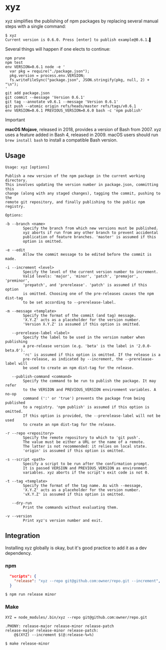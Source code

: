 # xyz

xyz simplifies the publishing of npm packages by replacing several manual
steps with a single command:

    $ xyz
    Current version is 0.6.0. Press [enter] to publish example@0.6.1.▌

Several things will happen if one elects to continue:

    npm prune
    npm test
    env VERSION=0.6.1 node -e '
      var pkg = require("./package.json");
      pkg.version = process.env.VERSION;
      fs.writeFileSync("package.json", JSON.stringify(pkg, null, 2) + "\n");
    '
    git add package.json
    git commit --message 'Version 0.6.1'
    git tag --annotate v0.6.1 --message 'Version 0.6.1'
    git push --atomic origin refs/heads/master refs/tags/v0.6.1
    env VERSION=0.6.1 PREVIOUS_VERSION=0.6.0 bash -c 'npm publish'

> [!IMPORTANT]
>
> **macOS Mojave**, released in 2018, provides a version of Bash from 2007.
> xyz uses a feature added in Bash 4, released in 2009. macOS users should run
> `brew install bash` to install a compatible Bash version.

## Usage

    Usage: xyz [options]

    Publish a new version of the npm package in the current working directory.
    This involves updating the version number in package.json, committing this
    change (along with any staged changes), tagging the commit, pushing to the
    remote git repository, and finally publishing to the public npm registry.

    Options:

    -b --branch <name>
            Specify the branch from which new versions must be published.
            xyz aborts if run from any other branch to prevent accidental
            publication of feature branches. 'master' is assumed if this
            option is omitted.

    -e --edit
            Allow the commit message to be edited before the commit is made.

    -i --increment <level>
            Specify the level of the current version number to increment.
            Valid levels: 'major', 'minor', 'patch', 'premajor', 'preminor',
            'prepatch', and 'prerelease'. 'patch' is assumed if this option
            is omitted. Choosing one of the pre-releases causes the npm dist-tag
            to be set according to --prerelease-label.

    -m --message <template>
            Specify the format of the commit (and tag) message.
            'X.Y.Z' acts as a placeholder for the version number.
            'Version X.Y.Z' is assumed if this option is omitted.

       --prerelease-label <label>
            Specify the label to be used in the version number when publishing
            a pre-release version (e.g. 'beta' is the label in '2.0.0-beta.0').
            'rc' is assumed if this option is omitted. If the release is a
            pre-release, as indicated by --increment, the --prerelease-label will
            be used to create an npm dist-tag for the release.

       --publish-command <command>
            Specify the command to be run to publish the package. It may refer
            to the VERSION and PREVIOUS_VERSION environment variables. A no-op
            command (':' or 'true') prevents the package from being published
            to a registry. 'npm publish' is assumed if this option is omitted.
            If this option is provided, the --prerelease-label will not be used
            to create an npm dist-tag for the release.

    -r --repo <repository>
            Specify the remote repository to which to 'git push'.
            The value must be either a URL or the name of a remote.
            The latter is not recommended: it relies on local state.
            'origin' is assumed if this option is omitted.

    -s --script <path>
            Specify a script to be run after the confirmation prompt.
            It is passed VERSION and PREVIOUS_VERSION as environment
            variables. xyz aborts if the script's exit code is not 0.

    -t --tag <template>
            Specify the format of the tag name. As with --message,
            'X.Y.Z' acts as a placeholder for the version number.
            'vX.Y.Z' is assumed if this option is omitted.

       --dry-run
            Print the commands without evaluating them.

    -v --version
            Print xyz's version number and exit.

## Integration

Installing xyz globally is okay, but it's good practice to add it as a dev
dependency.

### npm

```json
  "scripts": {
    "release": "xyz --repo git@github.com:owner/repo.git --increment",
  }
```

```console
$ npm run release minor
```

### Make

```make
XYZ = node_modules/.bin/xyz --repo git@github.com:owner/repo.git

.PHONY: release-major release-minor release-patch
release-major release-minor release-patch:
	@$(XYZ) --increment $(@:release-%=%)
```

```console
$ make release-minor
```
